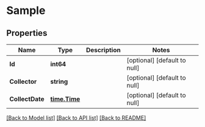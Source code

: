 # Sample

## Properties
Name | Type | Description | Notes
------------ | ------------- | ------------- | -------------
**Id** | **int64** |  | [optional] [default to null]
**Collector** | **string** |  | [optional] [default to null]
**CollectDate** | [**time.Time**](time.Time.md) |  | [optional] [default to null]

[[Back to Model list]](../README.md#documentation-for-models) [[Back to API list]](../README.md#documentation-for-api-endpoints) [[Back to README]](../README.md)


